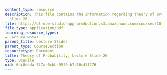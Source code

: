 ```yaml
---
content_type: resource
description: This file contains the information regarding theory of probability, lecture
  slide 26.
file: https://ol-ocw-studio-app-production.s3.amazonaws.com/courses/18-175-theory-of-probability-spring-2014/6dc0eeda7f7a0cbb95f9b7a16cd1f276_MIT18_175S14_Lecture26.pdf
file_type: application/pdf
learning_resource_types:
- Lecture Notes
parent_title: Lecture Slides
parent_type: CourseSection
resourcetype: Document
title: Theory of Probability, Lecture Slide 26
type: OCWFile
uid: 6dc0eeda-7f7a-0cbb-95f9-b7a16cd1f276
---
```

